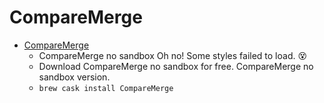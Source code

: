 # CompareMerge
- [CompareMerge](https://sourceforge.net/projects/comparemergenosandbox/)
  -  CompareMerge no sandbox Oh no! Some styles failed to load. 😵
  - Download CompareMerge no sandbox for free.  CompareMerge no sandbox version.
  - `brew cask install CompareMerge`

